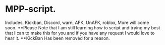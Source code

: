 # MPP-script.
Includes, Kickban, Discord, warn, AFK, UnAFK, roblox, More will come soon.
**Please Note that I am still learning how to script and trying my best that I can to make this for you and if you have any request I would love to hear it.
**KickBan Has been removed for a reason.
